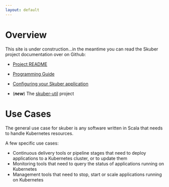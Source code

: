 ```yaml
---
layout: default
---
```


# Overview

This site is under construction...in the meantime you can read the Skuber project documentation over on Github:

- [Project README](https://github.com/doriordan/skuber#skuber)

- [Programming Guide](https://github.com/doriordan/skuber/blob/master/docs/GUIDE.md#skuber-programming-guide)

- [Configuring your Skuber application](https://github.com/doriordan/skuber/blob/master/docs/Configuration.md#configuration)

- (***new***) The [skuber-util](https://github.com/doriordan/skuber-util#skuber-util) project

# Use Cases

The general use case for skuber is any software written in Scala that needs to handle Kubernetes resources.

A few specific use cases:
- Continuous delivery tools or pipeline stages that need to deploy applications to a Kubernetes cluster, or to update them
- Monitoring tools that need to query the status of applications running on Kubernetes
- Management tools that need to stop, start or scale applications running on Kubernetes

